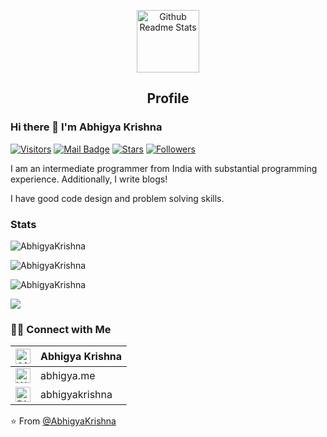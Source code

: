 <p align="center">
 <img width="100px" src="https://res.cloudinary.com/anuraghazra/image/upload/v1594908242/logo_ccswme.svg" align="center" alt="Github Readme Stats" />
 <h2 align="center">Profile</h2>
</p>

### Hi there 👋 I'm **Abhigya Krishna**

[![Visitors](https://visitor-badge.laobi.icu/badge?page_id=AbhigyaKrishna.AbhigyaKrishna)](https://visitor-badge.laobi.icu/badge?page_id=AbhigyaKrishna.AbhigyaKrishna)
[![Mail Badge](https://img.shields.io/badge/-gmail-c14438?style=flat&logo=Gmail&logoColor=white&link=mailto:abhigyakrishna21@gmail.com)](mailto:abhigyakrishna21@gmail.com)
[![Stars](https://img.shields.io/github/stars/AbhigyaKrishna?color=fefb7b&logo=Undertale)](https://github-readme-stats.vercel.app/api?username=AbhigyaKrishna&hide_title=false&hide_border=true&show_icons=true&include_all_commits=true&line_height=20&bg_color=0,EC6C6C,FFD479,FFFC79,73FA79&theme=graywhite&locale=en)
[![Followers](https://img.shields.io/github/followers/AbhigyaKrishna?color=27da6b&logo=Handshake)](https://github.com/AbhigyaKrishna?tab=followers)

<div>
 <p>
I am an intermediate programmer from India with substantial programming experience. Additionally, I write blogs!

I have good code design and problem solving skills.
</p>
</div>

### Stats

<p><img src="https://github-readme-stats-zeta-lovat-14.vercel.app/api?username=AbhigyaKrishna&theme=material-palenight&hide_border=false&include_all_commits=true&count_private=true&cache_seconds=600" alt="AbhigyaKrishna" /></p>
<p><img src="https://github-readme-streak-stats-three-beta.vercel.app/?user=AbhigyaKrishna&theme=material-palenight&hide_border=false" alt="AbhigyaKrishna" /></p>
<p><img src="https://github-readme-stats-zeta-lovat-14.vercel.app/api/top-langs/?username=AbhigyaKrishna&theme=material-palenight&hide_border=false&include_all_commits=true&count_private=true&layout=compact&cache_seconds=600" alt="AbhigyaKrishna" /></p>

![](https://github-profile-trophy.vercel.app/?username=AbhigyaKrishna&theme=dracula&no-frame=false&no-bg=false&margin-w=4)

<h3> 🤝🏻 Connect with Me </h3>

| [<img src="https://upload.wikimedia.org/wikipedia/commons/c/ca/LinkedIn_logo_initials.png" alt="Linkedin" width="24">](https://www.linkedin.com/in/abhigya-krishna/) | Abhigya Krishna |
|---|---|
| [<img src="https://www.svgrepo.com/show/286582/link-chain.svg" alt="Website" width="24">](https://abhigya.me/) | abhigya.me |
| [<img src="https://static.techspot.com/images2/downloads/topdownload/2016/08/discord.png" alt="Discord" width="24">](https://discord.com/users/350949545946906626) | abhigyakrishna |


⭐️ From [@AbhigyaKrishna](https://github.com/AbhigyaKrishna)
